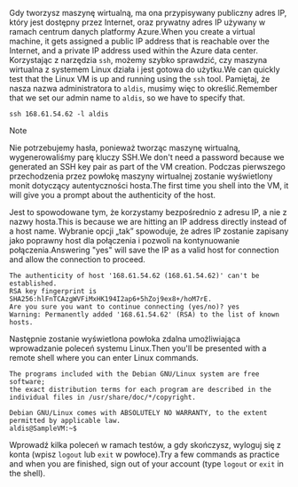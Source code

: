 <span data-ttu-id="b917e-101">Gdy tworzysz maszynę wirtualną, ma ona przypisywany publiczny adres IP, który jest dostępny przez Internet, oraz prywatny adres IP używany w ramach centrum danych platformy Azure.</span><span class="sxs-lookup"><span data-stu-id="b917e-101">When you create a virtual machine, it gets assigned a public IP address that is reachable over the Internet, and a private IP address used within the Azure data center.</span></span> <span data-ttu-id="b917e-102">Korzystając z narzędzia `ssh`, możemy szybko sprawdzić, czy maszyna wirtualna z systemem Linux działa i jest gotowa do użytku.</span><span class="sxs-lookup"><span data-stu-id="b917e-102">We can quickly test that the Linux VM is up and running using the `ssh` tool.</span></span> <span data-ttu-id="b917e-103">Pamiętaj, że nasza nazwa administratora to `aldis`, musimy więc to określić.</span><span class="sxs-lookup"><span data-stu-id="b917e-103">Remember that we set our admin name to `aldis`, so we have to specify that.</span></span>

```azurecli
ssh 168.61.54.62 -l aldis
```

> [!NOTE]
> <span data-ttu-id="b917e-104">Nie potrzebujemy hasła, ponieważ tworząc maszynę wirtualną, wygenerowaliśmy parę kluczy SSH.</span><span class="sxs-lookup"><span data-stu-id="b917e-104">We don't need a password because we generated an SSH key pair as part of the VM creation.</span></span> <span data-ttu-id="b917e-105">Podczas pierwszego przechodzenia przez powłokę maszyny wirtualnej zostanie wyświetlony monit dotyczący autentyczności hosta.</span><span class="sxs-lookup"><span data-stu-id="b917e-105">The first time you shell into the VM, it will give you a prompt about the authenticity of the host.</span></span> 
> 
> <span data-ttu-id="b917e-106">Jest to spowodowane tym, że korzystamy bezpośrednio z adresu IP, a nie z nazwy hosta.</span><span class="sxs-lookup"><span data-stu-id="b917e-106">This is because we are hitting an IP address directly instead of a host name.</span></span> <span data-ttu-id="b917e-107">Wybranie opcji „tak” spowoduje, że adres IP zostanie zapisany jako poprawny host dla połączenia i pozwoli na kontynuowanie połączenia.</span><span class="sxs-lookup"><span data-stu-id="b917e-107">Answering "yes" will save the IP as a valid host for connection and allow the connection to proceed.</span></span>

```
The authenticity of host '168.61.54.62 (168.61.54.62)' can't be established.
RSA key fingerprint is SHA256:hlFnTCAzgWVFiMxHK194I2ap6+5hZoj9ex8+/hoM7rE.
Are you sure you want to continue connecting (yes/no)? yes
Warning: Permanently added '168.61.54.62' (RSA) to the list of known hosts.
```

<span data-ttu-id="b917e-108">Następnie zostanie wyświetlona powłoka zdalna umożliwiająca wprowadzanie poleceń systemu Linux.</span><span class="sxs-lookup"><span data-stu-id="b917e-108">Then you'll be presented with a remote shell where you can enter Linux commands.</span></span>

```
The programs included with the Debian GNU/Linux system are free software;
the exact distribution terms for each program are described in the
individual files in /usr/share/doc/*/copyright.

Debian GNU/Linux comes with ABSOLUTELY NO WARRANTY, to the extent
permitted by applicable law.
aldis@SampleVM:~$
```

<span data-ttu-id="b917e-109">Wprowadź kilka poleceń w ramach testów, a gdy skończysz, wyloguj się z konta (wpisz `logout` lub `exit` w powłoce).</span><span class="sxs-lookup"><span data-stu-id="b917e-109">Try a few commands as practice and when you are finished, sign out of your account (type `logout` or `exit` in the shell).</span></span>